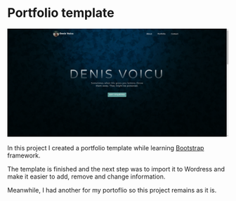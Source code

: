 # Portfolio template
![](images/Banner.png)

In this project I created a portfolio template while learning [Bootstrap](https://getbootstrap.com/) framework.

The template is finished and the next step was to import it to Wordress and make it easier to add, remove and change information. 

Meanwhile, I had another for my portoflio so this project remains as it is.
